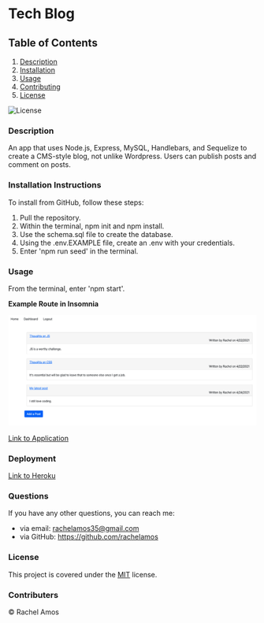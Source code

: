 # Tech Blog
## Table of Contents

1. [Description](#description)
2. [Installation](#installation-instructions)
3. [Usage](#usage)
4. [Contributing](#contributers)
5. [License](#license)

![License](https://img.shields.io/badge/License-MIT-green.svg)

### Description
An app that uses Node.js, Express, MySQL, Handlebars, and Sequelize to create a CMS-style blog, not unlike Wordpress. Users can publish posts and comment on posts.

### Installation Instructions
To install from GitHub, follow these steps:
1. Pull the repository.
2. Within the terminal, npm init and npm install.
3. Use the schema.sql file to create the database.
4. Using the .env.EXAMPLE file, create an .env with your credentials.
5. Enter 'npm run seed' in the terminal.

### Usage
From the terminal, enter 'npm start'.

**Example Route in Insomnia**

![Dashboard Example](images/dashboard.png)

[Link to Application](https://github.com/rachelamos/tech-blog)

### Deployment
[Link to Heroku](https://salty-ocean-05546.herokuapp.com/)

### Questions
If you have any other questions, you can reach me:
- via email: rachelamos35@gmail.com
- via GitHub: https://github.com/rachelamos

### License
This project is covered under the [MIT](LICENSE) license.

### Contributers
© Rachel Amos